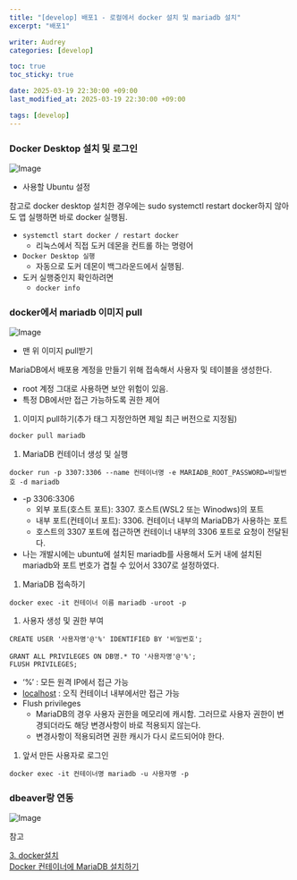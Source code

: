 ```yaml
---
title: "[develop] 배포1 - 로컬에서 docker 설치 및 mariadb 설치"
excerpt: "배포1"

writer: Audrey
categories: [develop]

toc: true
toc_sticky: true

date: 2025-03-19 22:30:00 +09:00
last_modified_at: 2025-03-19 22:30:00 +09:00

tags: [develop]
---
```




### Docker Desktop 설치 및 로그인

![Image](https://github.com/user-attachments/assets/be10e9cf-71a8-47cc-80e1-31cd93bc3799)

- 사용할 Ubuntu 설정

참고로 docker desktop 설치한 경우에는 sudo systemctl restart docker하지 않아도 앱 실행하면 바로 docker 실행됨.

- `systemctl start docker / restart docker`
    - 리눅스에서 직접 도커 데몬을 컨트롤 하는 명령어
- `Docker Desktop 실행`
    - 자동으로 도커 데몬이 백그라운드에서 실행됨.
- 도커 실행중인지 확인하려면
    - `docker info`

### docker에서 mariadb 이미지 pull

![Image](https://github.com/user-attachments/assets/3280e238-90bd-423d-bb83-f8ac59e4376c)

- 맨 위 이미지 pull받기

MariaDB에서 배포용 계정을 만들기 위해 접속해서 사용자 및 테이블을 생성한다.

- root 계정 그대로 사용하면 보안 위험이 있음.
- 특정 DB에서만 접근 가능하도록 권한 제어

1. 이미지 pull하기(추가 태그 지정안하면 제일 최근 버전으로 지정됨)

```jsx
docker pull mariadb
```

1. MariaDB 컨테이너 생성 및 실행

```docker
docker run -p 3307:3306 --name 컨테이너명 -e MARIADB_ROOT_PASSWORD=비밀번호 -d mariadb
```

- -p 3306:3306
    - 외부 포트(호스트 포트): 3307. 호스트(WSL2 또는 Winodws)의 포트
    - 내부 포트(컨테이너 포트): 3306. 컨테이너 내부의 MariaDB가 사용하는 포트
    - 호스트의 3307 포트에 접근하면 컨테이너 내부의 3306 포트로 요청이 전달된다.
- 나는 개발시에는 ubuntu에 설치된 mariadb를 사용해서 도커 내에 설치된 mariadb와 포트 번호가 겹칠 수 있어서 3307로 설정하였다.

1. MariaDB 접속하기

```docker
docker exec -it 컨테이너 이름 mariadb -uroot -p
```

1. 사용자 생성 및 권한 부여

```docker
CREATE USER '사용자명'@'%' IDENTIFIED BY '비밀번호';

GRANT ALL PRIVILEGES ON DB명.* TO '사용자명'@'%';
FLUSH PRIVILEGES;
```

- ‘%’ : 모든 원격 IP에서 접근 가능
- [localhost](http://localhost) : 오직 컨테이너 내부에서만 접근 가능
- Flush privileges
    - MariaDB의 경우 사용자 권한을 메모리에 캐시함. 그러므로 사용자 권한이 변경되더라도 해당 변경사항이 바로 적용되지 않는다.
    - 변경사항이 적용되려면 권한 캐시가 다시 로드되어야 한다.

1. 앞서 만든 사용자로 로그인

```docker
docker exec -it 컨테이너명 mariadb -u 사용자명 -p
```

### dbeaver랑 연동

![Image](https://github.com/user-attachments/assets/14b98e1a-d747-41de-a8c3-359001f64c18)


참고  

[3. docker설치](https://wikidocs.net/252156)  
[Docker 컨테이너에 MariaDB 설치하기](https://dkswnkk.tistory.com/697)